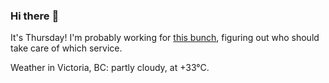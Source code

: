 ### Hi there :wave:

It's Thursday! I'm probably working for [this bunch](https://github.com/kohofinancial), figuring out who should take care of which service.

Weather in Victoria, BC: partly cloudy, at +33°C.
